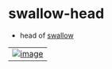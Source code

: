 # swallow-head

- head of [swallow](./swallow.md)

|   |
| --- |
| [![image](marquee)](https://github.com/kamangir/assets2/blob/main/swallow/design/head-v1/06.jpg?raw=true) |
